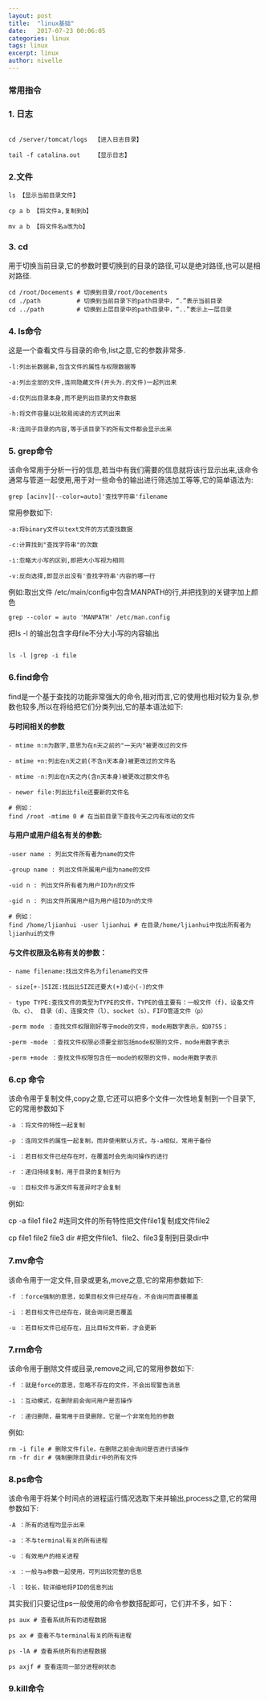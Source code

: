 ```yaml
---
layout: post
title:  "linux基础"
date:   2017-07-23 00:06:05
categories: linux
tags: linux
excerpt: linux
author: nivelle
---
```


### 常用指令


### 1. 日志


```

cd /server/tomcat/logs  【进入日志目录】

```

 

```
tail -f catalina.out    【显示日志】

```


### 2.文件

```
ls 【显示当前目录文件】

```

```
cp a b 【将文件a,复制到b】
```

```
mv a b 【将文件名a改为b】
```

### 3. cd

用于切换当前目录,它的参数时要切换到的目录的路径,可以是绝对路径,也可以是相对路径.

```
cd /root/Docements # 切换到目录/root/Docements  
cd ./path          # 切换到当前目录下的path目录中，“.”表示当前目录    
cd ../path         # 切换到上层目录中的path目录中，“..”表示上一层目录 

```

### 4. ls命令

这是一个查看文件与目录的命令,list之意,它的参数非常多.

```
-l:列出长数据串,包含文件的属性与权限数据等

-a:列出全部的文件,连同隐藏文件(开头为.的文件)一起列出来

-d:仅列出目录本身,而不是列出目录的文件数据

-h:将文件容量以比较易阅读的方式列出来

-R:连同子目录的内容,等于该目录下的所有文件都会显示出来

```

### 5. grep命令

该命令常用于分析一行的信息,若当中有我们需要的信息就将该行显示出来,该命令通常与管道一起使用,用于对一些命令的输出进行筛选加工等等,它的简单语法为:


```
grep [acinv][--color=auto]'查找字符串'filename

```

常用参数如下:

```
-a:将binary文件以text文件的方式查找数据

-c:计算找到"查找字符串"的次数

-i:忽略大小写的区别,即把大小写视为相同

-v:反向选择,即显示出没有'查找字符串'内容的哪一行

```


例如:取出文件 /etc/main/config中包含MANPATH的行,并把找到的关键字加上颜色

```
grep --color = auto 'MANPATH' /etc/man.config

```


把ls -l 的输出包含字母file不分大小写的内容输出

```

ls -l |grep -i file

```

### 6.find命令

find是一个基于查找的功能非常强大的命令,相对而言,它的使用也相对较为复杂,参数也较多,所以在将给把它们分类列出,它的基本语法如下:

#### 与时间相关的参数

```
- mtime n:n为数字,意思为在n天之前的"一天内"被更改过的文件

- mtime +n:列出在n天之前(不含n天本身)被更改过的文件名

- mtime -n:列出在n天之内(含n天本身)被更改过额文件名

- newer file:列出比file还要新的文件名  

# 例如：  
find /root -mtime 0 # 在当前目录下查找今天之内有改动的文件  

```

#### 与用户或用户组名有关的参数:

```
-user name : 列出文件所有者为name的文件  

-group name : 列出文件所属用户组为name的文件  

-uid n : 列出文件所有者为用户ID为n的文件  

-gid n : 列出文件所属用户组为用户组ID为n的文件  

# 例如：  
find /home/ljianhui -user ljianhui # 在目录/home/ljianhui中找出所有者为ljianhui的文件  

```

#### 与文件权限及名称有关的参数：

```
- name filename:找出文件名为filename的文件

- size[+-]SIZE:找出比SIZE还要大(+)或小(-)的文件

- type TYPE:查找文件的类型为TYPE的文件，TYPE的值主要有：一般文件（f)、设备文件（b、c）、 目录（d）、连接文件（l）、socket（s）、FIFO管道文件（p）

-perm mode ：查找文件权限刚好等于mode的文件，mode用数字表示，如0755；  

-perm -mode ：查找文件权限必须要全部包括mode权限的文件，mode用数字表示  

-perm +mode ：查找文件权限包含任一mode的权限的文件，mode用数字表示  

```


### 6.cp 命令

该命令用于复制文件,copy之意,它还可以把多个文件一次性地复制到一个目录下,它的常用参数如下

```
-a ：将文件的特性一起复制  

-p ：连同文件的属性一起复制，而非使用默认方式，与-a相似，常用于备份 

-i ：若目标文件已经存在时，在覆盖时会先询问操作的进行  

-r ：递归持续复制，用于目录的复制行为  

-u ：目标文件与源文件有差异时才会复制  

```

例如:

cp -a file1 file2 #连同文件的所有特性把文件file1复制成文件file2  

cp file1 file2 file3 dir #把文件file1、file2、file3复制到目录dir中  

### 7.mv命令

该命令用于一定文件,目录或更名,move之意,它的常用参数如下:

```
-f ：force强制的意思，如果目标文件已经存在，不会询问而直接覆盖  

-i ：若目标文件已经存在，就会询问是否覆盖  

-u ：若目标文件已经存在，且比目标文件新，才会更新  

```

### 7.rm命令

该命令用于删除文件或目录,remove之间,它的常用参数如下:

```
-f ：就是force的意思，忽略不存在的文件，不会出现警告消息  

-i ：互动模式，在删除前会询问用户是否操作  

-r ：递归删除，最常用于目录删除，它是一个非常危险的参数  

```
例如:

```
rm -i file # 删除文件file，在删除之前会询问是否进行该操作  
rm -fr dir # 强制删除目录dir中的所有文件  

```

### 8.ps命令

该命令用于将某个时间点的进程运行情况选取下来并输出,process之意,它的常用参数如下:

```
-A ：所有的进程均显示出来  

-a ：不与terminal有关的所有进程  

-u ：有效用户的相关进程  

-x ：一般与a参数一起使用，可列出较完整的信息 

-l ：较长，较详细地将PID的信息列出  

```

其实我们只要记住ps一般使用的命令参数搭配即可，它们并不多，如下：

```
ps aux # 查看系统所有的进程数据 

ps ax # 查看不与terminal有关的所有进程  

ps -lA # 查看系统所有的进程数据  

ps axjf # 查看连同一部分进程树状态  

```

### 9.kill命令

